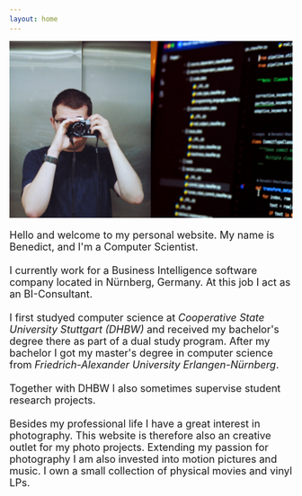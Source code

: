```yaml
---
layout: home
---
```

<div
    style="
        max-height: 400px;
        max-width: 700px;
        overflow: hidden;
    "
>
<img img src="/resources/home_pic.png" alt="Home pic">
</div>
<br>

<font size="4.5">
Hello and welcome to my personal website. My name is Benedict, and I'm a Computer Scientist. <br/><br/>
I currently work for a Business Intelligence software company located in Nürnberg, Germany. At this job I act as an BI-Consultant.<br/><br/>
I first studyed computer science at <i>Cooperative State University Stuttgart (DHBW)</i> and received my bachelor's degree there as part of a dual study program. After my bachelor I got my master's degree in computer science from <i>Friedrich-Alexander University Erlangen-Nürnberg</i>.<br/><br/>
Together with DHBW I also sometimes supervise student research projects.<br/><br/>
Besides my professional life I have a great interest in photography. This website is therefore also an creative outlet for my photo projects. Extending my passion for photography I am also invested into motion pictures and music. I own a small collection of physical movies and vinyl LPs. 
</font>
<br>